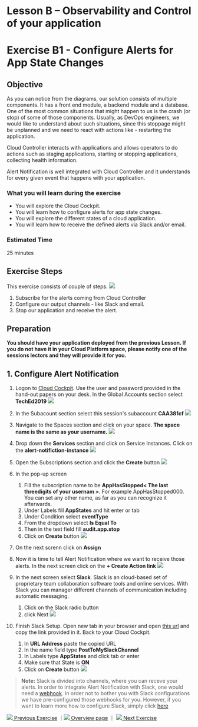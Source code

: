 # Lesson B – Observability and Control of your application
# Exercise B1 - Configure Alerts for App State Changes

## Objective
As you can notice from the diagrams, our solution consists of multiple components. It has a front end module, a backend module and a database. One of the most common situations that might happen to us is the crash (or stop) of some of those components. Usually, as  DevOps engineers, we would like to understand about such situations, since this stoppage might be unplanned and we need to react with actions like - restarting the application.

Cloud Controller interacts with applications and allows operators to do actions such as staging applications, starting or stopping applications, collecting health information.

Alert Notification is well integrated with Cloud Controller and it understands for every given event that happens with your application.


### What you will learn during the exercise
* You will explore the Cloud Cockpit.
* You will learn how to configure alerts for app state changes.
* You will explore the different states of a cloud application.
* You will learn how to receive the defined alerts via Slack and/or email.

### Estimated Time
25 minutes

## Exercise Steps

This exercise consists of couple of steps.
![](../../images/b/b1_1_overview.png)

1. Subscribe for the alerts coming from Cloud Controller
2. Configure our output channels - like Slack and email.
3. Stop our application and receive the alert.

## Preparation

**You should have your application deployed from the previous Lesson. If you do not have it in your Cloud Platform space, please notify one of the sessions lectors and they will provide it for you.**

## 1. Configure Alert Notification

1. Logon to [Cloud Cockpit](https://account.hana.ondemand.com/cockpit). Use the user and password provided in the hand-out papers on your desk. In the Global Accounts section select **TechEd2019**
![](../../images/b/b1_1_ga_home.png)

2. In the Subacount section select this session's subaccount **CAA381cf**
![](../../images/b/b1_2_subbaccount.png)


3. Navigate to the Spaces section and click on your space. **The space name is the same as your username.**
![](../../images/b/b1_4_click_on_space.png)

4. Drop down the **Services** section and click on Service Instances. Click on the **alert-notifiction-instance<x>**
![](../../images/b/b1_7_open_ans.png)

5. Open the Subscriptions section and click the **Create** button
![](../../images/b/b1_9_create_sub.png)

6. In the pop-up screen
   1. Fill the subscription name to be **AppHasStopped< The last threedigits of your usernam >**. For example AppHasStopped000. You can set any other name, as far as you can recognize it afterwards.
   2. Under Labels fill **AppStates** and hit enter or tab
   3. Under Condition select **eventType**
   4. From the dropdown select **Is Equal To**
   5. Then in the text field fill **audit.app.stop**
   6. Click on **Create** button
![](../../images/b/b1_12_condition_stop.png)

7. On the next screnn click on **Assign**

8. Now it is time to tell Alert Notification where we want to receive those alerts. In the next screen click on the **+ Create Action link**
![](../../images/b/b1_16_create_action.png)

9. In the next screen select **Slack**. Slack is an cloud-based set of proprietary team collaboration software tools and online services. With Slack you can manager different channels of communication including automatic messaging.
   1. Click on the Slack radio button
   2. click Next
   ![](../../images/b/b1_17_select_slack.png)

10. Finish Slack Setup. Open new tab in your browser and open [this url](https://docs.google.com/document/d/1EqStAAieUaFdvSG-kBsApXZGSpeefsaEBVYNNfAa4VQ/edit) and copy the link provided in it. Back to your Cloud Cockpit.
      1. In **URL Address** paste the copied URL
      2. In the name field type **PostToMySlackChannel**
      3. In Labels type **AppStates** and click tab or enter
      4. Make sure that State is **ON**
      5. Click on **Create** button
![](../../images/b/b1_18_configure_web_hook.png)

> **Note:** Slack is divided into channels, where you can receve your alerts. In order to integrate Alert Notification with Slack, one would need a [webhook](https://en.wikipedia.org/wiki/Webhook). In order not to bother you with Slack configurations we have pre-configured those webhooks for you. However, if you want to learn more how to configure Slack, simply click [here](https://help.sap.com/viewer/5967a369d4b74f7a9c2b91f5df8e6ab6/Cloud/en-US/88a4774f9d3f43259b4dc9e7e7729829.html?q=slack)

[![](../../images/nav-previous.png) Previous Exercise](../B2/README.md) ｜[![](../../images/nav-home.png) Overview page](../../README.md) ｜ [![](../../images/nav-next.png) Next Exercise](../exercises/C2/README.md)
